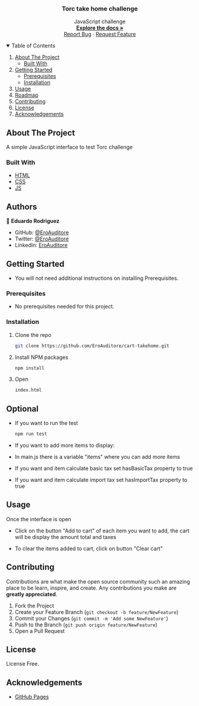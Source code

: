 <br />
<p align="center">

  <h3 align="center">Torc take home challenge</h3>

  <p align="center">
   JavaScript challenge
    <br />
    <a href="#"><strong>Explore the docs »</strong></a>
    <br />
    <a href="https://github.com/EroAuditore/cart-takehome/issues">Report Bug</a>
    ·
    <a href="https://github.com/EroAuditore/cart-takehome/issues">Request Feature</a>
  </p>
</p>

<details open="open">
  <summary>Table of Contents</summary>
  <ol>
    <li>
      <a href="#about-the-project">About The Project</a>
      <ul>
        <li><a href="#built-with">Built With</a></li>
      </ul>
    </li>
    <li>
      <a href="#getting-started">Getting Started</a>
      <ul>
        <li><a href="#prerequisites">Prerequisites</a></li>
        <li><a href="#installation">Installation</a></li>
      </ul>
    </li>
    <li><a href="#usage">Usage</a></li>
    <li><a href="#roadmap">Roadmap</a></li>
    <li><a href="#contributing">Contributing</a></li>
    <li><a href="#license">License</a></li>
    <li><a href="#acknowledgements">Acknowledgements</a></li>
  </ol>
</details>

## About The Project

A simple JavaScript interface to test Torc challenge

### Built With

- [HTML](https://www.w3schools.com/html/)
- [CSS](https://www.w3schools.com/css/)
- [JS](https://www.javascript.com/)

## Authors

👤 **Eduardo Rodriguez**

- GitHub: [@EroAuditore](https://github.com/EroAuditore)
- Twitter: [@EroAuditore](https://twitter.com/EroAuditore)
- LinkedIn: [EroAuditore](https://www.linkedin.com/in/EroAuditore/)

## Getting Started

- You will not need additional instructions on installing Prerequisites.

### Prerequisites

- No prerequisites needed for this project.

### Installation

1. Clone the repo
   ```sh
   git clone https://github.com/EroAuditore/cart-takehome.git
   ```
2. Install NPM packages
   ```sh
   npm install
   ```
3. Open
   ```sh
   index.html
   ```

## Optional

- If you want to run the test

  ```sh
  npm run test
  ```

- If you want to add more items to display:
- In main.js there is a variable "items" where you can add more items
- If you want and item calculate basic tax set hasBasicTax property to true
- If you want and item calculate import tax set hasImportTax property to true

## Usage

Once the interface is open

- Click on the button "Add to cart" of each item you want to add, the cart will be display the amount total and taxes

- To clear the items added to cart, click on button "Clear cart"

## Contributing

Contributions are what make the open source community such an amazing place to be learn, inspire, and create. Any contributions you make are **greatly appreciated**.

1. Fork the Project
2. Create your Feature Branch (`git checkout -b feature/NewFeature`)
3. Commit your Changes (`git commit -m 'Add some NewFeature'`)
4. Push to the Branch (`git push origin feature/NewFeature`)
5. Open a Pull Request

## License

License Free.

## Acknowledgements

- [GitHub Pages](https://pages.github.com)
